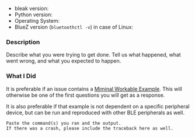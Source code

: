 * bleak version:
* Python version:
* Operating System:
* BlueZ version (`bluetoothctl -v`) in case of Linux:

### Description

Describe what you were trying to get done.
Tell us what happened, what went wrong, and what you expected to happen.

### What I Did

It is preferable if an issue contains a [Miminal Workable Example](https://stackoverflow.com/help/minimal-reproducible-example).
This will otherwise be one of the first questions you will get as a response.

It is also preferable if that example is not dependent on a specific peripheral device, but can be run and
reproduced with other BLE peripherals as well.

```
Paste the command(s) you ran and the output.
If there was a crash, please include the traceback here as well.
```
